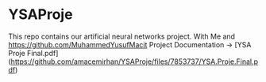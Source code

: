 # YSAProje
This repo contains our artificial neural networks project.
With Me and https://github.com/MuhammedYusufMacit
Project Documentation ->
[YSA Proje Final.pdf]
(https://github.com/amacemirhan/YSAProje/files/7853737/YSA.Proje.Final.pdf)
